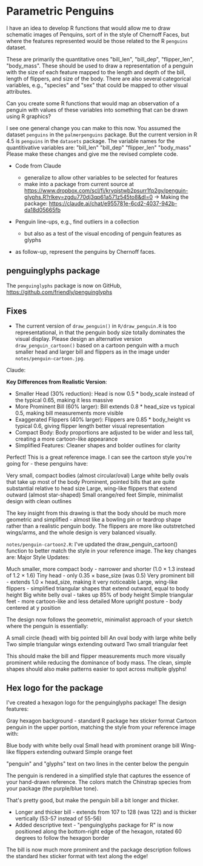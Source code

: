 # Parametric Penguins

I have an idea to develop R functions that would allow me to draw schematic images of
Penquins, sort of in the style of Chernoff Faces, but where the features represented
would be those related to the R `penguins` dataset.

These are primarily the quantitative ones
"bill_len", "bill_dep",  "flipper_len", "body_mass". These should be used to 
draw a representation of a penguin with the size of each feature mapped to the
length and depth of the bill, length of flippers, and size of the body.
There are also several categorical variables, e.g., "species" and "sex" that could
be mapped to other visual attributes.

Can you create some R functions that would map an observation of a penguin with values
of these variables into something that can be drawn using R graphics?


I see one general change you can make to this now. You assumed the dataset `penguins`
in the `palmerpenguins` package.  But the current version in R 4.5 is `penguins` in the `datasets` package.
The variable names for the quantitivative variables are:  "bill_len"    "bill_dep"    "flipper_len" "body_mass" 
Please make these changes and give me the revised complete code.

* Code from Claude 
  - generalize to allow other variables to be selected for features
  - make into a package from current source at https://www.dropbox.com/scl/fi/kryqistwb2psurr1fp2gy/penguin-glyphs.R?rlkey=zgdu770dj3qp61a571z545to8&dl=0
 -> Making the package:  https://claude.ai/chat/e955781e-6cd2-4037-942b-da18d05665fb


* Penguin line-ups, e.g., find outliers in a collection
  - but also as a test of the visual encoding of penguin features as glyphs

* as follow-up, represent the penguins by Chernoff faces.

## penguinglyphs package

The `penguinglyphs` package is now on GitHub, https://github.com/friendly/penguinglyphs

## Fixes


* The current version of `draw_penguin()` in `R/draw_penguin.R` is too representational, in that the penguin body
size totally dominates the visual display. Please  design an alternative version `draw_penguin_cartoon()` based on
a cartoon penguin with a much smaller head and larger bill and flippers as in the image under `notes/penguin-cartoon.jpg`.

Claude:

**Key Differences from Realistic Version**:

* Smaller Head (30% reduction): Head is now 0.5 * body_scale instead of the typical 0.65, making it less massive
* More Prominent Bill (60% larger): Bill extends 0.8 * head_size vs typical 0.5, making bill measurements more visible
* Exaggerated Flippers (40% larger): Flippers are 0.85 * body_height vs typical 0.6, giving flipper length better visual representation
* Compact Body: Body proportions are adjusted to be wider and less tall, creating a more cartoon-like appearance
* Simplified Features: Cleaner shapes and bolder outlines for clarity

Perfect! This is a great reference image. I can see the cartoon style you're going for - these penguins have:

Very small, compact bodies (almost circular/oval)
Large white belly ovals that take up most of the body
Prominent, pointed bills that are quite substantial relative to head size
Large, wing-like flippers that extend outward (almost star-shaped)
Small orange/red feet
Simple, minimalist design with clean outlines

The key insight from this drawing is that the body should be much more geometric and simplified - almost like a bowling pin or teardrop shape rather than a realistic penguin body. The flippers are more like outstretched wings/arms, and the whole design is very balanced visually.

`notes/penguin-cartoon2.R`:
I've updated the draw_penguin_cartoon() function to better match the style in your reference image. The key changes are:
Major Style Updates:

Much smaller, more compact body - narrower and shorter (1.0 × 1.3 instead of 1.2 × 1.6)
Tiny head - only 0.35 × base_size (was 0.5)
Very prominent bill - extends 1.0 × head_size, making it very noticeable
Large, wing-like flippers - simplified triangular shapes that extend outward, equal to body height
Big white belly oval - takes up 85% of body height
Simple triangular feet - more cartoon-like and less detailed
More upright posture - body centered at y position

The design now follows the geometric, minimalist approach of your sketch where the penguin is essentially:

A small circle (head) with big pointed bill
An oval body with large white belly
Two simple triangular wings extending outward
Two small triangular feet

This should make the bill and flipper measurements much more visually prominent while reducing the dominance of body mass. The clean, simple shapes should also make patterns easier to spot across multiple glyphs!



## Hex logo for the package

I've created a hexagon logo for the penguinglyphs package! The design features:

Gray hexagon background - standard R package hex sticker format
Cartoon penguin in the upper portion, matching the style from your reference image with:

Blue body with white belly oval
Small head with prominent orange bill
Wing-like flippers extending outward
Simple orange feet


"penguin" and "glyphs" text on two lines in the center below the penguin

The penguin is rendered in a simplified style that captures the essence of your hand-drawn reference. The colors match the Chinstrap species from your package (the purple/blue tone).

That's pretty good, but make the penguin bill a bit longer and thicker. 

* Longer and thicker bill - extends from 107 to 128 (was 122) and is thicker vertically (53-57 instead of 55-56)
* Added descriptive text - "penguinglyphs package for R" is now positioned along the bottom-right edge of the hexagon, rotated 60 degrees to follow the hexagon border

The bill is now much more prominent and the package description follows the standard hex sticker format with text along the edge!


